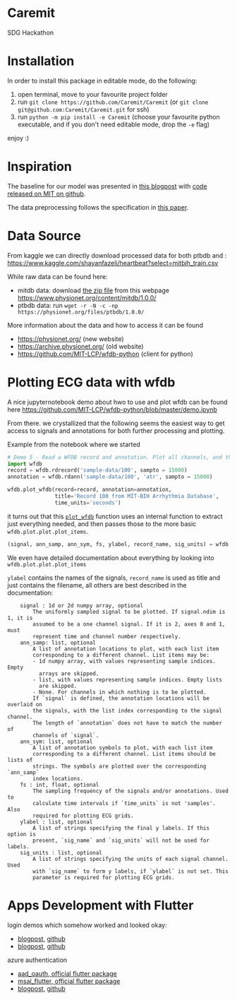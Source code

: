 # Caremit
SDG Hackathon

# Installation

In order to install this package in editable mode, do the following:
1. open terminal, move to your favourite project folder
2. run `git clone https://github.com/Caremit/Caremit` (or `git clone git@github.com:Caremit/Caremit.git` for ssh)
3. run `python -m pip install -e Caremit` (choose your favourite python executable, and if you don't need editable mode, drop the `-e` flag)

enjoy :)


# Inspiration

The baseline for our model was presented in [this blogpost](https://medium.com/@CVxTz/heartbeat-classification-detecting-abnormal-heartbeats-and-heart-diseases-from-ecgs-913449c2665) with [code released on MIT on github](https://github.com/CVxTz/ECG_Heartbeat_Classification).

The data preprocessing follows the specification in [this paper](https://arxiv.org/pdf/1805.00794.pdf).


# Data Source

From kaggle we can directly download processed data for both ptbdb and :
https://www.kaggle.com/shayanfazeli/heartbeat?select=mitbih_train.csv

While raw data can be found here:
- mitdb data: download [the zip file](https://storage.googleapis.com/mitdb-1.0.0.physionet.org/mit-bih-arrhythmia-database-1.0.0.zip) from this webpage https://www.physionet.org/content/mitdb/1.0.0/ 
- ptbdb data: run `wget -r -N -c -np https://physionet.org/files/ptbdb/1.0.0/`

More information about the data and how to access it can be found
- https://physionet.org/ (new website)
- https://archive.physionet.org/ (old website)
- https://github.com/MIT-LCP/wfdb-python (client for python)


# Plotting ECG data with wfdb

A nice jupyternotebook demo about hwo to use and plot wfdb can be found here https://github.com/MIT-LCP/wfdb-python/blob/master/demo.ipynb

From there. we crystallized that the following seems the easiest way to get access to signals and annotations for both further processing and plotting.

Example from the notebook where we started
```python
# Demo 5 - Read a WFDB record and annotation. Plot all channels, and the annotation on top of channel 0.
import wfdb
record = wfdb.rdrecord('sample-data/100', sampto = 15000)
annotation = wfdb.rdann('sample-data/100', 'atr', sampto = 15000)

wfdb.plot_wfdb(record=record, annotation=annotation,
               title='Record 100 from MIT-BIH Arrhythmia Database',
               time_units='seconds')
```

it turns out that this [`plot_wfdb`](https://github.com/MIT-LCP/wfdb-python/blob/8269d411513d41370931d62abaf8bbc56053cc2a/wfdb/plot/plot.py#L632-L642) function uses an internal function to extract just everything needed, and then passes those to the more basic `wfdb.plot.plot.plot_items`.

```python
(signal, ann_samp, ann_sym, fs, ylabel, record_name, sig_units) = wfdb.plot.plot.get_wfdb_plot_items(record, annotation, True)
```
We even have detailed documentation about everything by looking into `wfdb.plot.plot.plot_items`

`ylabel` contains the names of the signals, `record_name` is used as title and just contains the filename, all others are best described in the documentation:
```
    signal : 1d or 2d numpy array, optional
        The uniformly sampled signal to be plotted. If signal.ndim is 1, it is
        assumed to be a one channel signal. If it is 2, axes 0 and 1, must
        represent time and channel number respectively.
    ann_samp: list, optional
        A list of annotation locations to plot, with each list item
        corresponding to a different channel. List items may be:
        - 1d numpy array, with values representing sample indices. Empty
          arrays are skipped.
        - list, with values representing sample indices. Empty lists
          are skipped.
        - None. For channels in which nothing is to be plotted.
        If `signal` is defined, the annotation locations will be overlaid on
        the signals, with the list index corresponding to the signal channel.
        The length of `annotation` does not have to match the number of
        channels of `signal`.
    ann_sym: list, optional
        A list of annotation symbols to plot, with each list item
        corresponding to a different channel. List items should be lists of
        strings. The symbols are plotted over the corresponding `ann_samp`
        index locations.
    fs : int, float, optional
        The sampling frequency of the signals and/or annotations. Used to
        calculate time intervals if `time_units` is not 'samples'. Also
        required for plotting ECG grids.
    ylabel : list, optional
        A list of strings specifying the final y labels. If this option is
        present, `sig_name` and `sig_units` will not be used for labels.
    sig_units : list, optional
        A list of strings specifying the units of each signal channel. Used
        with `sig_name` to form y labels, if `ylabel` is not set. This
        parameter is required for plotting ECG grids.
```

# Apps Development with Flutter

login demos which somehow worked and looked okay:
- [blogpost](https://levelup.gitconnected.com/login-page-ui-in-flutter-65210e7a6c90), [github](https://github.com/yogitakumar/logindemo)
- [blogpost](https://codesource.io/build-a-simple-login-page-and-dashboard-with-flutter/), [github](https://github.com/ariefsn/simple_login_page)

azure authentication
- [aad_oauth, official flutter package](https://pub.dev/packages/aad_oauth)
- [msal_flutter, official flutter package](https://pub.dev/packages/msal_flutter)
- [blogpost](https://www.detroitdave.dev/2020/04/simple-azure-b2c-flutter.html), [github](https://github.com/dwhiteddsoft/flutter-azure-b2c-appauth)